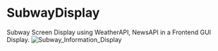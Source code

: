 # SubwayDisplay
Subway Screen Display using WeatherAPI, NewsAPI in a Frontend GUI Display.
![Subway_Information_Display](https://github.com/tahmeedm/Subway-Information-Display/assets/113798776/39f3656c-84f8-4846-8a75-5338889ff7e2)
